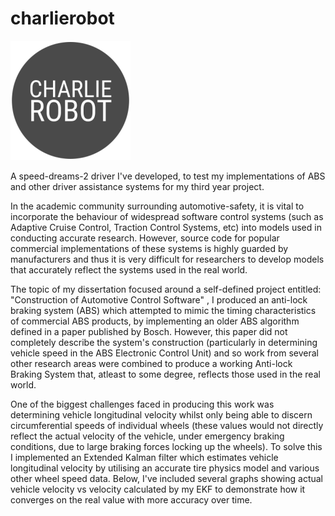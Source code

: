 # charlierobot

![alt text](./charlierobot.png)

A speed-dreams-2 driver I've developed, to test my implementations of ABS and other driver assistance systems for my third year project.

In the academic community surrounding automotive-safety, it is vital to incorporate the behaviour of widespread software control systems (such as Adaptive Cruise Control, Traction Control Systems, etc) into models used in conducting accurate research. However, source code for popular commercial implementations of these systems is highly guarded by manufacturers and thus it is very difficult for researchers to develop models that accurately reflect the systems used in the real world.

The topic of my dissertation focused around a self-defined project entitled: "Construction of Automotive Control Software" , I produced an anti-lock braking system (ABS) which attempted to mimic the timing characteristics of commercial ABS products, by implementing an older ABS algorithm defined in a paper published by Bosch. However, this paper did not completely describe the system's construction (particularly in determining vehicle speed in the ABS Electronic Control Unit) and so work from several other research areas were combined to produce a working Anti-lock Braking System that, atleast to some degree, reflects those used in the real world.

One of the biggest challenges faced in producing this work was determining vehicle longitudinal velocity whilst only being able to discern circumferential speeds of individual wheels (these values would not directly reflect the actual velocity of the vehicle, under emergency braking conditions, due to large braking forces locking up the wheels). To solve this I implemented an Extended Kalman filter which estimates vehicle longitudinal velocity by utilising an accurate tire physics model and various other wheel speed data. Below, I've included several graphs showing actual vehicle velocity vs velocity calculated by my EKF to demonstrate how it converges on the real value with more accuracy over time.
